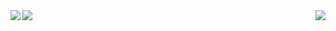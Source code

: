 <a>
<img align="left" src="https://lanyard.cnrad.dev/api/938557606820204625" href="https://discord.com/users/938557606820204625" />
<img align="right" src="https://lanyard.cnrad.dev/api/750781478991954031" />
</a>

<a href="https://github.com/ItsJustJoshDev">
  <img align="center" src="https://github-readme-stats.vercel.app/api/top-langs/?username=itsjustjoshdev&layout=compact&theme=dark" />
</a>
